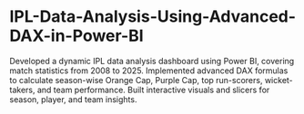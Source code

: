 # IPL-Data-Analysis-Using-Advanced-DAX-in-Power-BI
Developed a dynamic IPL data analysis dashboard using Power BI, covering match statistics from 2008 to 2025. Implemented advanced DAX formulas to calculate season-wise Orange Cap, Purple Cap, top run-scorers, wicket-takers, and team performance. Built interactive visuals and slicers for season, player, and team insights. 
